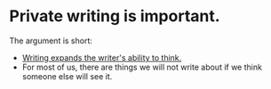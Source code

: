 # Private writing is important.

The argument is short:

- [Writing expands the writer's ability to think.](wise-people-say-write.md)
- For most of us, there are things we will not write about if we think someone else will see it.
